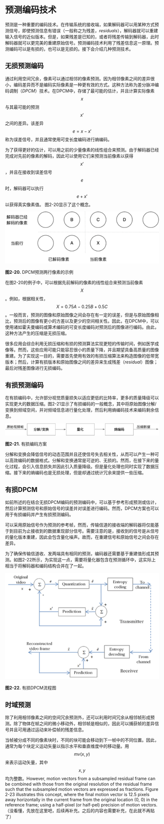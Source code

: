 # 预测编码技术
预测是一种重要的编码技术。在传输系统的接收端，如果解码器可以用某种方式预测信号，即使预测信息有错误（一般称之为残差，*residuals*），解码器就可以重建输入信号的近似版本。但是，如果残差是已知的，或者将残差传输到解码器，此时解码器就可以更完美的重建原始信号。预测编码技术利用了残差信息这一原理。预测编码可以是有损的，也可以是无损的。接下会介绍几种预测技术。

## 无损预测编码
通过利用空间冗余，像素可以通过相邻的像素预测。因为相邻像素之间的差异很小，编码差异而不是编码实际像素是一种更有效的方式。这种方法称为差分脉冲编码调制（*DPCM*）技术。在DPCM中，存储了最可能的估计，并且计算实际像素$$x$$与其最可能的预测$$x'$$之间的差异。该差异$$e=x-x'$$称为误差信号，并且通常使用可变长度编码进行熵编码。

为了获得更好的估计，可以用之前的少量像素的线性组合来预测。由于解码器已经完成对先前的像素的解码，因此可以使用它们来预测当前像素以获得$$x'$$，并且在接收到误差信号$$e$$时，解码器可以执行$$e + x'$$以获得真实像素值。 图2-20显示了这个概念。

![](../images/2_20.png)

**图2-20.** DPCM预测两行像素的示例

在图2-20的例子中，可以根据先前解码的像素的线性组合来预测当前像素$$X$$。例如，根据相关性，$$X = 0.75A - 0.25B + 0.5C$$。一般而言，预测的图像和原始图像之间会存在有一定的误差，但是与原始图像相比，预测后的图像有更小的方差以及更少的空间相关性。因此，在DPCM中，可以使用诸如霍夫曼编码或算术编码的可变长度编码对预测后的图像进行编码。由此，这种方法产生的压缩是无损压缩。

很多应用会综合利用无损压缩和有损的预测算法实现更短的传输时间，例如医学成像等。然而，这些应用可能只能容忍很小的质量下降，并且期望具备高质量的图像重建。为了实现这一目的，需要首先使用有效的有损压缩算法来构造图像的低带宽版本；然后，计算有损版本和原始图像之间的差异来生成残差（*residual*）图像；最后对残差图像进行无损编码。

## 有损预测编码
在有损编码中，允许部分视觉质量损失以适应更低的比特率，更多的质量降级可以实现更大的数据压缩。图2-21显示了有损编码的一般概念，其中将原始图像分解/变换到频域空间，并对频域信息进行量化处理，然后利用熵编码技术来编码剩余信息。

![](../images/2_21.png)

**图2-21.** 有损编码方案

分解和变换会降低信号的动态范围并且还使信号失去相关性，从而可以产生一种可以高效编码的数据格式。分解和变换通常是可逆的、无损的。然而，在接下来的量化过程，会引入信息损失并因此引入质量降级。但是量化处理也同时实现了数据压缩。接下来的熵编码也是无损处理，但是却通过统计冗余来提供一些压缩。

## 有损DPCM
如前所述的在结合无损DPCM编码的预测编码中，可以基于参考形成预测或估计，然后计算预测信号和原始信号的误差并对误差进行编码。然而，DPCM方案也可以用于有损编码并产生有损预测编码。

可以采用原始信号作为预测的参考帧，然而，传输信道的接收端的解码器将仅能基于到目前为止接收到的数据重现部分信号。需要注意的是，接收到的信号是从信号的量化版本重建，因此会包含量化噪声。故而，在重建信号和原始信号之间会存在差异。

为了确保传输信道收、发两端具有相同的预测，编码器还需要基于重建值形成其预测。如图2-22所示，为实现这一点，需要将量化器包含在预测循环中，这实际上相当于将解码器和编码结构合并在了一起。

![](../images/2_22.png)

**图2-22.** 有损DPCM流程图

## 时域预测
除了利用相邻像素之间的空间冗余预测外，还可以利用时间冗余从相邻帧形成预测。除了物体在帧之间的微小移动外，相邻帧是相似的，因此可以捕获帧的差异信号并且可用通过运动来补偿帧的残差信息。

当帧被分成不同的像素块时，不同的块可能会移动到下一帧中的不同位置。因此，通常为每个块定义运动矢量以指示水平和垂直维度中的移动量。用$$mv(x,y)$$来表示运动矢量，其中$$x,y$$均为整数。However, motion vectors from a subsampled residual frame can be combined with those from the original resolution of the residual frame such that the subsampled motion vectors are expressed as fractions. Figure 2-23 illustrates this concept, where the final motion vector is 12.5 pixels away horizontally in the current frame from the original location (0, 0) in the reference frame; using a half-pixel (or half-pel) precision of motion vectors.（没看懂，先放在这里吧，后续再补充。之后的内容也需要补充，在此就不再贴了）




